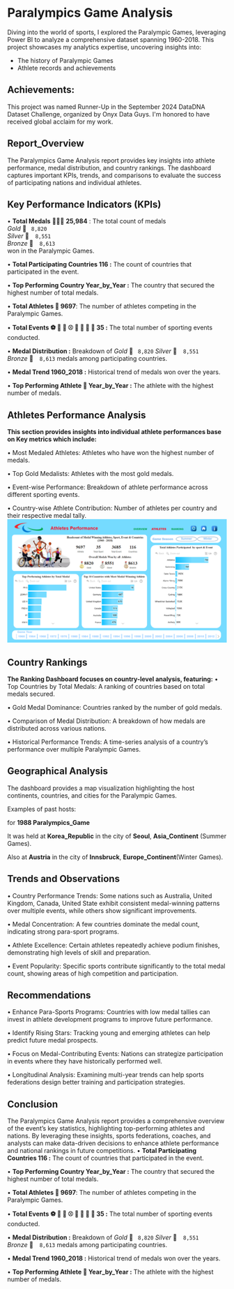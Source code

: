 
# __Paralympics Game Analysis__ 

Diving into the world of sports, I explored the Paralympic Games, leveraging Power BI to analyze a comprehensive dataset spanning 1960-2018. This project showcases my analytics expertise, uncovering insights into:


- The history of Paralympic Games
- Athlete records and achievements
  
## __Achievements:__

This project was named Runner-Up in the September 2024 DataDNA Dataset Challenge, organized by Onyx Data Guys. I'm honored to have received global acclaim for my work.

## __Report_Overview__
The Paralympics Game Analysis report provides key insights into athlete performance, medal distribution, and country rankings. The dashboard captures important KPIs, trends, and comparisons to evaluate the success of participating nations and individual athletes.
## Key Performance Indicators (KPIs)
•	__Total Medals__ 🥇🥈🥉 __25,984__  :  The total count of medals  
  *Gold*  🥇  ` 8,820`     
*Silver* 🥈`  8,551`   
 *Bronze* 🥉`  8,613`  
  won in the Paralympic Games.

•	__Total Participating Countries 116 :__  The count of countries that participated in the event.

•	__Top Performing Country Year_by_Year :__  The country that secured the highest number of total medals.

•	__Total Athletes  🏃 9697__: The number of athletes competing in the Paralympic Games.


•	__Total Events ⚽️ 🏀 🏈 ⚾️ 🎾 🏐 🏉 🎱 35 :__ The total number of sporting events conducted.

•	__Medal Distribution :__ Breakdown of   *Gold*  🥇  ` 8,820`     *Silver* 🥈`  8,551`   
 *Bronze* 🥉`  8,613`   medals among participating countries.

•	__Medal Trend 1960_2018  :__ Historical trend of medals won over the years.

•	__Top Performing Athlete 🏃 Year_by_Year :__ The athlete with the highest number of medals.

## __Athletes Performance Analysis__
__This section provides insights into individual athlete performances base on Key metrics which include:__

•	Most Medaled Athletes: Athletes who have won the highest number of medals.

•	Top Gold Medalists: Athletes with the most gold medals.

•	Event-wise Performance: Breakdown of athlete performance across different sporting events.

•	Country-wise Athlete Contribution: Number of athletes per country and their respective medal tally.
![](https://github.com/Marvelous-Ogungbile/Paralympics-Game-Analysis/blob/main/Dashboard%20_Athletes.png)

## __Country Rankings__
__The Ranking Dashboard focuses on country-level analysis, featuring:__
•	Top Countries by Total Medals: A ranking of countries based on total medals secured.

•	Gold Medal Dominance: Countries ranked by the number of gold medals.

•	Comparison of Medal Distribution: A breakdown of how medals are distributed across various nations.

•	Historical Performance Trends: A time-series analysis of a country’s performance over multiple Paralympic Games.

## __Geographical Analysis__

The dashboard provides a map visualization highlighting the host continents, countries, and cities for the Paralympic Games.

Examples of past hosts: 

for __1988 Paralympics_Game__

It was held at __Korea_Republic__ in the city of __Seoul__, __Asia_Continent__ (Summer Games).

Also at __Austria__  in the city of __Innsbruck__,  __Europe_Continent__(Winter Games).


## __Trends and Observations__
•	Country Performance Trends: Some nations such as Australia, United Kingdom, Canada, United State exhibit consistent medal-winning patterns over multiple events, while others show significant improvements.

•	Medal Concentration: A few countries dominate the medal count, indicating strong para-sport programs.

•	Athlete Excellence: Certain athletes repeatedly achieve podium finishes, demonstrating high levels of skill and preparation.

•	Event Popularity: Specific sports contribute significantly to the total medal count, showing areas of high competition and participation.


## __Recommendations__
•	Enhance Para-Sports Programs: Countries with low medal tallies can invest in athlete development programs to improve future performance.

•	Identify Rising Stars: Tracking young and emerging athletes can help predict future medal prospects.

•	Focus on Medal-Contributing Events: Nations can strategize participation in events where they have historically performed well.

•	Longitudinal Analysis: Examining multi-year trends can help sports federations design better training and participation strategies.


## __Conclusion__
The Paralympics Game Analysis report provides a comprehensive overview of the event’s key statistics, highlighting top-performing athletes and nations. By leveraging these insights, sports federations, coaches, and analysts can make data-driven decisions to enhance athlete performance and national rankings in future competitions.
•	__Total Participating Countries 116 :__  The count of countries that participated in the event.

•	__Top Performing Country Year_by_Year :__  The country that secured the highest number of total medals.

•	__Total Athletes  🏃 9697__: The number of athletes competing in the Paralympic Games.


•	__Total Events ⚽️ 🏀 🏈 ⚾️ 🎾 🏐 🏉 🎱 35 :__ The total number of sporting events conducted.

•	__Medal Distribution :__ Breakdown of   *Gold*  🥇  ` 8,820`     *Silver* 🥈`  8,551`   
 *Bronze* 🥉`  8,613`   medals among participating countries.

•	__Medal Trend 1960_2018  :__ Historical trend of medals won over the years.

•	__Top Performing Athlete 🏃 Year_by_Year :__ The athlete with the highest number of medals.
